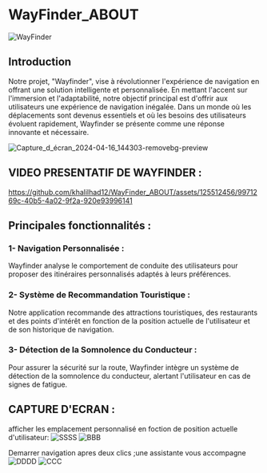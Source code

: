 # WayFinder_ABOUT
![WayFinder](https://github.com/khalilhad12/WayFinder_ABOUT/assets/125512456/82575b61-9da8-4be0-a3eb-c8e3641477a7)

## Introduction
Notre projet, "Wayfinder", vise à révolutionner l'expérience de navigation en offrant une solution intelligente et personnalisée. 
En mettant l'accent sur l'immersion et l'adaptabilité, notre objectif principal est d'offrir aux utilisateurs une expérience de navigation inégalée. 
Dans un monde où les déplacements sont devenus essentiels et où les besoins des utilisateurs évoluent rapidement, Wayfinder se présente comme une réponse innovante et nécessaire.

![Capture_d_écran_2024-04-16_144303-removebg-preview](https://github.com/khalilhad12/WayFinder_ABOUT/assets/125512456/d39e860e-4438-463f-9c81-23c16e6ff152)

## VIDEO PRESENTATIF DE WAYFINDER :
[https://github.com/khalilhad12/WayFinder_ABOUT/assets/125512456/9971269c-40b5-4a02-9f2a-920e93996141
](https://github.com/khalilhad12/WayFinder_ABOUT/assets/125512456/6bf154f2-93d4-4d91-a19d-28ad6439b5f0
)
## Principales fonctionnalités :

### 1- Navigation Personnalisée :
Wayfinder analyse le comportement de conduite des utilisateurs pour proposer des itinéraires personnalisés adaptés à leurs préférences.

### 2- Système de Recommandation Touristique :
Notre application recommande des attractions touristiques, des restaurants et des points d'intérêt en fonction de la position actuelle de l'utilisateur et de son historique de navigation.

### 3- Détection de la Somnolence du Conducteur : 
Pour assurer la sécurité sur la route, Wayfinder intègre un système de détection de la somnolence du conducteur, alertant l'utilisateur en cas de signes de fatigue.
## CAPTURE D'ECRAN :
afficher les emplacement personnalisé en foction de position actuelle d'utilisateur:
![SSSS](https://github.com/khalilhad12/WayFinder_ABOUT/assets/125512456/78a7c8f7-321a-4e4e-9c4d-879a51d6f953)
![BBB](https://github.com/khalilhad12/WayFinder_ABOUT/assets/125512456/2d57be51-d4e7-43df-9f17-f01b958a7500)

Demarrer navigation apres deux clics ;une assistante vous accompagne 
![DDDD](https://github.com/khalilhad12/WayFinder_ABOUT/assets/125512456/9b47348b-5295-4485-a24b-b6219472039d)
![CCC](https://github.com/khalilhad12/WayFinder_ABOUT/assets/125512456/8a62daab-9885-477f-9ac2-98df585fad33)



